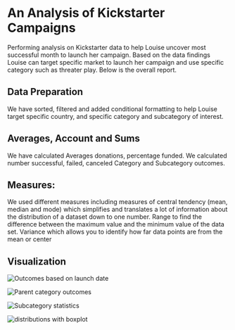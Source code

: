 # An Analysis of Kickstarter Campaigns
Performing analysis on Kickstarter data to help Louise uncover most successful month to launch her campaign. Based on the data findings Louise can target specific market to launch her campaign and use specific category such as threater play. Below is the overall report.

## Data Preparation
We have sorted, filtered and added conditional formatting to help Louise target specific country, and specific category and subcategory of interest. 

## Averages, Account and Sums
We have calculated Averages donations, percentage funded. We calculated number successful, failed, canceled Category and Subcategory outcomes. 

## Measures:
We used different measures including measures of central tendency (mean, median and mode) which simplifies and translates a lot of information about the distribution of a dataset down to one number. Range to find the difference between the maximum value and the minimum value of the data set. Variance which allows you to identify how far data points are from the mean or center

## Visualization

![Outcomes based on launch date](https://github.com/bariir/kickstarter-analysis/tree/main/image/outcomes-based-on-launch-date.png?raw=true)

![Parent category outcomes](https://github.com/bariir/kickstarter-analysis/tree/main/image/parent-category-outcomes.png?raw=true)

![Subcategory statistics](https://github.com/bariir/kickstarter-analysis/tree/main/image/subcategory-statistics.png?raw=true)

![distributions with boxplot](https://github.com/bariir/kickstarter-analysis/tree/main/image/distributions-with-boxplot.png?raw=true)
